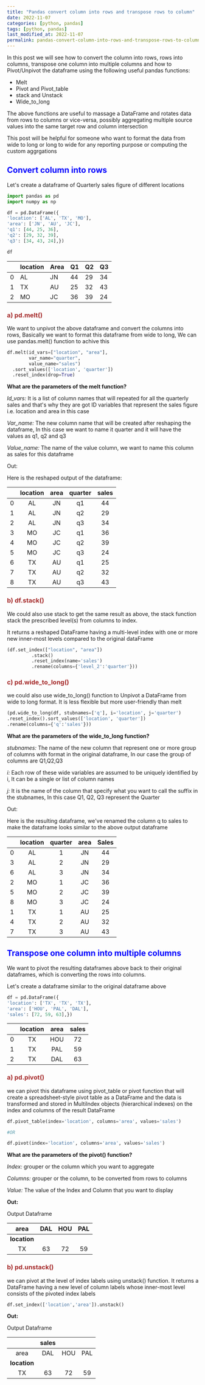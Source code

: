 ```yaml
---
title: "Pandas convert column into rows and transpose rows to column"
date: 2022-11-07
categories: [python, pandas]
tags: [python, pandas]
last_modified_at: 2022-11-07
permalink: pandas-convert-column-into-rows-and-transpose-rows-to-column
---
```


In this post we will see how to convert the column into rows, rows into columns, transpose one column into multiple columns and how to Pivot/Unpivot the dataframe using the following useful pandas functions:

- Melt
- Pivot and Pivot_table
- stack and Unstack
- Wide_to_long

The above functions are useful to massage a DataFrame and rotates data from rows to columns or vice-versa, possibly aggregating multiple source values into the same target row and column intersection

This post will be helpful for someone who want to format the data from wide to long or long to wide for any reporting purpose or computing the custom aggrgations

## <span style="color:blue">Convert column into rows</span>

Let's create a dataframe of Quarterly sales figure of different locations

```python
import pandas as pd
import numpy as np

df = pd.DataFrame({
'location': ['AL', 'TX', 'MO'],
'area': ['JN', 'AU', 'JC'],
'q1': [44, 25, 36],
'q2': [29, 32, 39],
'q3': [34, 43, 24],})

df
```

|      | location | Area | Q1   | Q2   | Q3   |
| ---- | -------- | ---- | ---- | ---- | ---- |
| 0    | AL       | JN   | 44   | 29   | 34   |
| 1    | TX       | AU   | 25   | 32   | 43   |
| 2    | MO       | JC   | 36   | 39   | 24   |



### <span style="color:brown">a) pd.melt()</span>

We want to unpivot the above dataframe and convert the columns into rows, Basically we want to format this dataframe from wide to long, We can use pandas.melt() function to achive this

```python
df.melt(id_vars=["location", "area"], 
        var_name="quarter", 
        value_name="sales")
  .sort_values(['location', 'quarter'])
  .reset_index(drop=True)
```

**What are the parameters of the melt function?**

*Id_vars:* It is a list of column names that will repeated for all the quarterly sales and that's why they are got ID variables that represent the sales figure i.e. location and area in this case

*Var_name:* The new column name that will be created after reshaping the dataframe, In this case we want to name it quarter and it will have the values as q1, q2 and q3

*Value_name:* The name of the value column, we want to name this column as sales for this dataframe

Out:

Here is the reshaped output of the dataframe:

|      | location | area | quarter | sales |
| :--: | :------: | :--: | :-----: | :---: |
|  0   |    AL    |  JN  |   q1    |  44   |
|  1   |    AL    |  JN  |   q2    |  29   |
|  2   |    AL    |  JN  |   q3    |  34   |
|  3   |    MO    |  JC  |   q1    |  36   |
|  4   |    MO    |  JC  |   q2    |  39   |
|  5   |    MO    |  JC  |   q3    |  24   |
|  6   |    TX    |  AU  |   q1    |  25   |
|  7   |    TX    |  AU  |   q2    |  32   |
|  8   |    TX    |  AU  |   q3    |  43   |

### <span style="color:brown">b) df.stack()</span>

We could also use stack to get the same result as above, the stack function stack the prescribed level(s) from columns to index.

It returns a reshaped DataFrame having a multi-level index with one or more new inner-most levels compared to the original dataFrame

```python
(df.set_index(["location", "area"])
         .stack()
         .reset_index(name='sales')
         .rename(columns={'level_2':'quarter'}))
```

### <span style="color:brown">c) pd.wide_to_long()</span>

we could also use wide_to_long() function to Unpivot a DataFrame from wide to long format. It is less flexible but more user-friendly than melt

```python
(pd.wide_to_long(df, stubnames=['q'], i='location', j='quarter')
.reset_index().sort_values(['location', 'quarter'])
.rename(columns={'q':'sales'}))
```

**What are the parameters of the wide_to_long function?**

*stubnames:* The name of the new column that represent one or more group of columns with format in the original dataframe, In our case the group of columns are Q1,Q2,Q3

*i:* Each row of these wide variables are assumed to be uniquely identified by i, It can be a single or list of column names

*j:* It is the name of the column that specify what you want to call the suffix in the stubnames, In this case Q1, Q2, Q3 represent the Quarter

Out:

Here is the resulting dataframe, we've renamed the column q to sales to make the dataframe looks similar to the above output dataframe

|      | location | quarter | area | Sales |
| :--: | :------: | :-----: | :--: | :---: |
|  0   |    AL    |    1    |  JN  |  44   |
|  3   |    AL    |    2    |  JN  |  29   |
|  6   |    AL    |    3    |  JN  |  34   |
|  2   |    MO    |    1    |  JC  |  36   |
|  5   |    MO    |    2    |  JC  |  39   |
|  8   |    MO    |    3    |  JC  |  24   |
|  1   |    TX    |    1    |  AU  |  25   |
|  4   |    TX    |    2    |  AU  |  32   |
|  7   |    TX    |    3    |  AU  |  43   |

## <span style="color:blue">Transpose one column into multiple columns</span>

We want to pivot the resulting dataframes above back to their original dataframes, which is converting the rows into columns.

Let's create a dataframe similar to the original dataframe above

```python
df = pd.DataFrame({
'location': ['TX', 'TX', 'TX'],
'area': ['HOU', 'PAL', 'DAL'],
'sales': [72, 59, 63],})
```

|      | location | area | sales |
| :--: | :------: | :--: | :---: |
|  0   |    TX    | HOU  |  72   |
|  1   |    TX    | PAL  |  59   |
|  2   |    TX    | DAL  |  63   |

### <span style="color:brown">a) pd.pivot()</span>

we can pivot this dataframe using pivot_table or pivot function that will create a spreadsheet-style pivot table as a DataFrame and the data is transformed and stored in MultiIndex objects (hierarchical indexes) on the index and columns of the result DataFrame

```python
df.pivot_table(index='location', columns='area', values='sales')

#OR

df.pivot(index='location', columns='area', values='sales')
```

**What are the parameters of the pivot() function?**

*Index:* grouper or the column which you want to aggregate

*Columns:* grouper or the column, to be converted from rows to columns

*Value:* The value of the Index and Column that you want to display

**Out:**

Output Dataframe

|     area     | DAL  | HOU  | PAL  |
| :----------: | :--: | :--: | :--: |
| **location** |      |      |      |
|      TX      |  63  |  72  |  59  |

### <span style="color:brown">b) pd.unstack()</span>

we can pivot at the level of index labels using unstack() function. It returns a DataFrame having a new level of column labels whose inner-most level consists of the pivoted index labels

```python
df.set_index(['location','area']).unstack()
```

**Out:**

Output Dataframe

|              | sales |      |      |
| :----------: | :---: | :--: | :--: |
|     area     |  DAL  | HOU  | PAL  |
| **location** |       |      |      |
|      TX      |  63   |  72  |  59  |
